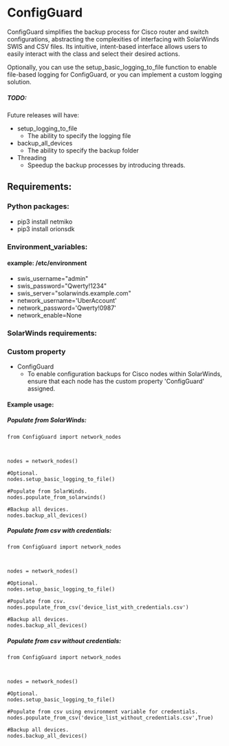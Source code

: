 # ConfigGuard
ConfigGuard simplifies the backup process for Cisco router and switch configurations, abstracting the complexities of interfacing with SolarWinds SWIS and CSV files. Its intuitive, intent-based interface allows users to easily interact with the class and select their desired actions.

Optionally, you can use the setup_basic_logging_to_file function to enable file-based logging for ConfigGuard, or you can implement a custom logging solution.

##### TODO:
Future releases will have:
- setup_logging_to_file
    - The ability to specify the logging file
- backup_all_devices
    - The ability to specify the backup folder
- Threading
    - Speedup the backup processes by introducing threads.

## Requirements:
### Python packages:
* pip3 install netmiko
* pip3 install orionsdk

### Environment_variables:
#### example: /etc/environment
* swis_username="admin"
* swis_password="Qwerty!1234"
* swis_server="solarwinds.example.com"
* network_username='UberAccount'
* network_password='Qwerty!0987'
* network_enable=None
### SolarWinds requirements:
### Custom property
- ConfigGuard
    - To enable configuration backups for Cisco nodes within SolarWinds, ensure that each node has the custom property 'ConfigGuard' assigned.

#### Example usage:
##### Populate from SolarWinds:
```
from ConfigGuard import network_nodes



nodes = network_nodes()

#Optional.
nodes.setup_basic_logging_to_file()

#Populate from SolarWinds.
nodes.populate_from_solarwinds()

#Backup all devices.
nodes.backup_all_devices()

```
##### Populate from csv with credentials:
```
from ConfigGuard import network_nodes



nodes = network_nodes()

#Optional.
nodes.setup_basic_logging_to_file()

#Populate from csv.
nodes.populate_from_csv('device_list_with_credentials.csv')

#Backup all devices.
nodes.backup_all_devices()
```
##### Populate from csv without credentials:
```
from ConfigGuard import network_nodes



nodes = network_nodes()

#Optional.
nodes.setup_basic_logging_to_file()

#Populate from csv using environment variable for credentials.
nodes.populate_from_csv('device_list_without_credentials.csv',True)

#Backup all devices.
nodes.backup_all_devices()
```